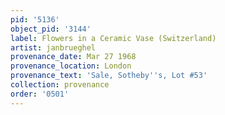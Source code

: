```yaml
---
pid: '5136'
object_pid: '3144'
label: Flowers in a Ceramic Vase (Switzerland)
artist: janbrueghel
provenance_date: Mar 27 1968
provenance_location: London
provenance_text: 'Sale, Sotheby''s, Lot #53'
collection: provenance
order: '0501'
---
```

